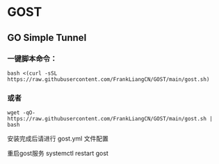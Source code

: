 # GOST
## GO Simple Tunnel

### 一键脚本命令：

```
bash <(curl -sSL https://raw.githubusercontent.com/FrankLiangCN/GOST/main/gost.sh)
```
### 或者
```
wget -qO- https://raw.githubusercontent.com/FrankLiangCN/GOST/main/gost.sh | bash
```

安装完成后请进行 gost.yml 文件配置

重启gost服务
systemctl restart gost
